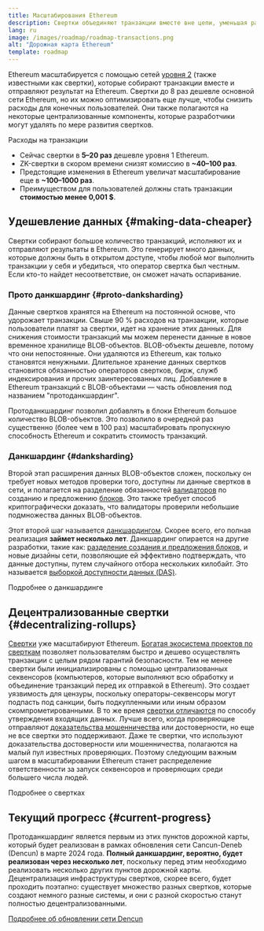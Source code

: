 ```yaml
---
title: Масштабирования Ethereum
description: Свертки объединяют транзакции вместе вне цепи, уменьшая расходы пользователя. Однако сейчас свертки используют данные слишком дорогим способом, ограничивая удешевление транзакций. Прото-данкшардинг исправляет это.
lang: ru
image: /images/roadmap/roadmap-transactions.png
alt: "Дорожная карта Ethereum"
template: roadmap
---
```


Ethereum масштабируется с помощью сетей [уровня 2](/layer-2/#rollups) (также известными как свертки), которые собирают транзакции вместе и отправляют результат на Ethereum. Свертки до 8 раз дешевле основной сети Ethereum, но их можно оптимизировать еще лучше, чтобы снизить расходы для конечных пользователей. Они также полагаются на некоторые централизованные компоненты, которые разработчики могут удалять по мере развития свертков.

<Alert className="mb-8">
<AlertContent>
  <AlertTitle>Расходы на транзакции</AlertTitle>
  <ul style={{ marginBottom: 0 }}>
    <li>Сейчас свертки в <strong>5–20 раз</strong> дешевле уровня 1 Ethereum.</li>
    <li>ZK-свертки в скором времени снизят комиссию в <strong>~40–100 раз</strong>.</li>
    <li>Предстоящие изменения в Ethereum увеличат масштабирование еще в <strong>~100–1000 раз</strong>.</li>
    <li style={{ marginBottom: 0 }}>Преимуществом для пользователей должны стать транзакции <strong>стоимостью менее 0,001 $</strong>.</li>
  </ul>
</AlertContent>
</Alert>

## Удешевление данных {#making-data-cheaper}

Свертки собирают большое количество транзакций, исполняют их и отправляют результаты в Ethereum. Это генерирует много данных, которые должны быть в открытом доступе, чтобы любой мог выполнить транзакции у себя и убедиться, что оператор свертка был честным. Если кто-то найдет несоответствие, он сможет начать оспаривание.

### Прото данкшардинг {#proto-danksharding}

Данные свертков хранятся на Ethereum на постоянной основе, что удорожает транзакции. Свыше 90 % расходов на транзакции, которые пользователи платят за свертки, идет на хранение этих данных. Для снижения стоимости транзакций мы можем перенести данные в новое временное хранилище BLOB-объектов. BLOB-объекты дешевле, потому что они непостоянные. Они удаляются из Ethereum, как только становятся ненужными. Длительное хранение данных свертков становится обязанностью операторов свертков, бирж, служб индексирования и прочих заинтересованных лиц. Добавление в Ethereum транзакций с BLOB-объектами — часть обновления под названием "протоданкшардинг".

Протоданкшардинг позволил добавлять в блоки Ethereum большое количество BLOB-объектов. Это позволило в очередной раз существенно (более чем в 100 раз) масштабировать пропускную способность Ethereum и сократить стоимость транзакций.

### Данкшардинг {#danksharding}

Второй этап расширения данных BLOB-объектов сложен, поскольку он требует новых методов проверки того, доступны ли данные свертков в сети, и полагается на разделение обязанностей [валидаторов](/glossary/#validator) по созданию и предложению [блоков](/glossary/#block). Это также требует способ криптографически доказать, что валидаторы проверили небольшие подмножества данных BLOB-объектов.

Этот второй шаг называется [данкшардингом](/roadmap/danksharding/). Скорее всего, его полная реализация **займет несколько лет**. Данкшардинг опирается на другие разработки, такие как: [разделение создания и предложения блоков](/roadmap/pbs), и новые дизайны сети, позволяющие ей эффективно подтверждать, что данные доступны, путем случайного отбора нескольких килобайт. Это называется [выборкой доступности данных (DAS)](/developers/docs/data-availability).

<ButtonLink variant="outline-color" href="/roadmap/danksharding/">Подробнее о данкшардинге</ButtonLink>

## Децентрализованные свертки {#decentralizing-rollups}

[Свертки](/layer-2) уже масштабируют Ethereum. [Богатая экосистема проектов по сверткам](https://l2beat.com/scaling/tvl) позволяет пользователям быстро и дешево осуществлять транзакции с целым рядом гарантий безопасности. Тем не менее свертки были инициализированы с помощью централизованных секвенсоров (компьютеров, которые выполняют всю обработку и объединение транзакций перед их отправкой в Ethereum). Это создает уязвимость для цензуры, поскольку операторы-секвенсоры могут подпасть под санкции, быть подкупленными или иным образом скомпрометированными. В то же время [свертки отличаются](https://l2beat.com) по способу утверждения входящих данных. Лучше всего, когда проверяющие отправляют [доказательства мошенничества](/glossary/#fraud-proof) или достоверности, но еще не все свертки это поддерживают. Даже те свертки, что используют доказательства достоверности или мошенничества, полагаются на малый пул известных проверяющих. Поэтому следующим важным шагом в масштабировании Ethereum станет распределение ответственности за запуск секвенсоров и проверяющих среди большего числа людей.

<ButtonLink variant="outline-color" href="/developers/docs/scaling/">Подробнее о свертках</ButtonLink>

## Текущий прогресс {#current-progress}

Протоданкшардинг является первым из этих пунктов дорожной карты, который будет реализован в рамках обновления сети Cancun-Deneb (Dencun) в марте 2024 года. **Полный данкшардинг, вероятно, будет реализован через несколько лет**, поскольку перед этим необходимо реализовать несколько других пунктов дорожной карты. Децентрализация инфраструктуры свертков, скорее всего, будет проходить поэтапно: существует множество разных свертков, которые создают немного разные системы, и они с разной скоростью станут полностью децентрализованными.

[Подробнее об обновлении сети Dencun](/roadmap/dencun/)

<QuizWidget quizKey="scaling" />
